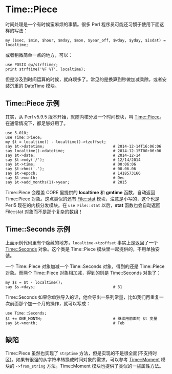 # Time::Piece

时间处理是一个有时候蛮麻烦的事情。很多 Perl 程序员可能还习惯于使用下面这样的写法：

    my ($sec, $min, $hour, $mday, $mon, $year_off, $wday, $yday, $isdat) = localtime;

或者稍微简单一点的地方，可以：

    use POSIX qw/strftime/;
    print strftime('%F %T', localtime);

但是涉及到时间运算的时候，就麻烦多了。常见的是换算到秒做加减乘除，或者安装沉重的 DateTime 模块。

## Time::Piece 示例

其实，从 Perl v5.9.5 版本开始，就随内核分发一个时间模块，叫 [Time::Piece](https://metacpan.org/pod/Time::Piece)。在通常情况下，都足够好用了。

    use 5.010;
    use Time::Piece;
    my $t = localtime() - localtime()->tzoffset;
    say $t->datetime;                              # 2014-12-14T16:06:06
    say localtime()->datetime;                     # 2014-12-15T00:06:06
    say $t->date;                                  # 2014-12-14
    say $t->mdy('/');                              # 12/14/2014
    say $t->time;                                  # 00:06:06
    say $t->hms('.');                              # 00.06.06
    say $t->epoch;                                 # 1418573166
    say $t->month;                                 # Dec
    say $t->add_months(1)->year;                   # 2015

Time::Piece 会覆盖 CORE 里提供的 **localtime** 和 **gmtime** 函数，自动返回 Time::Piece 对象。这点类似的还有 [File::stat](https://metacpan.org/pod/File::stat) 模块，注意是小写的，这个也是 Perl5 现在的内核分发模块。在 `use File::stat` 以后，**stat** 函数也会自动返回 File::stat 对象而不是那个复杂的数组！

## Time::Seconds 示例

上面示例代码里有个隐藏的地方，`localtime->tzoffset` 事实上是返回了一个 [Time::Seconds](https://metacpan.org/pod/Time::Seconds) 对象。这个类是 Time::Piece 模块里一起提供的，不用单独安装。

一个 Time::Piece 对象加减一个 Time::Seconds 对象，得到的还是 Time::Piece 对象。而两个 Time::Piece 对象相加减，得到的则是 Time::Seconds 对象了：

    my $s = $t - localtime();
    say $s->days;                                  # 31

Time::Seconds 如果你单独导入的话，他会导出一系列常量，比如我们再重复一次前面那个加一个月的操作，就可以写成：

    use Time::Seconds;
    $t += ONE_MONTH;                               # 继续用前面的 $t 变量
    say $t->month;                                 # Feb

## 缺陷

Time::Piece 虽然也实现了 `strptime` 方法，但是实现的不是很全面(不支持时区)。如果有很强的从字符串转换成时间对象的需求，可以参考 [Time::Moment](https://metacpan.org/pod/distribution/Time-Moment/lib/Time/Moment.pod) 模块的 `->from_string` 方法。Time::Moment 模块也提供了类似的一些属性方法。
